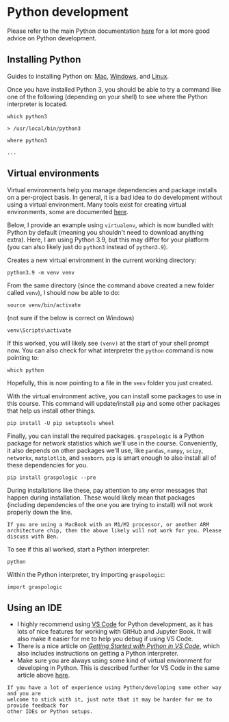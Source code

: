 # Python development 
Please refer to the main Python documentation [here](https://docs.python-guide.org/) for a lot more good advice on Python development.


## Installing Python
Guides to installing Python on: [Mac](https://docs.python-guide.org/starting/install3/osx/#install3-osx
), [Windows](https://docs.python-guide.org/starting/install3/win/#install3-windows
), and [Linux](https://docs.python-guide.org/starting/install3/linux/#install3-linux
).

Once you have installed Python 3, you should be able to try a command like one of the following (depending on your shell) to see where the Python interpreter is located.

```{bash}
which python3

> /usr/local/bin/python3
```

```{cmd}
where python3

...
```


## Virtual environments
Virtual environments help you manage dependencies and package installs on a per-project
basis. In general, it is a bad idea to do development without using a virtual 
environment. Many tools exist for creating virtual environments, some are documented 
[here](https://docs.python-guide.org/dev/virtualenvs/).

Below, I provide an example using `virtualenv`, which is now bundled with Python by default (meaning you shouldn't need to download anything extra). Here, I am using Python 3.9, but this may differ for your platform (you can also likely just do `python3` instead of `python3.9`).

Creates a new virtual environment in the current working directory:
```{bash/cmd}
python3.9 -m venv venv
```

From the same directory (since the command above created a new folder called `venv`), I should now be able to do:
```{bash}
source venv/bin/activate
```
(not sure if the below is correct on Windows)
```{cmd}
venv\Scripts\activate
```

If this worked, you will likely see `(venv)` at the start of your
shell prompt now. You can also check for what interpreter the `python` command is now pointing to:
```{bash}
which python
```
Hopefully, this is now pointing to a file in the `venv` folder you just created.

With the virtual environment active, you can install some packages to use in this course. This command will update/install `pip` and some other packages that help us install other things.
```{bash/cmd}
pip install -U pip setuptools wheel
```

Finally, you can install the required packages. `graspologic` is a Python
package for network statistics which we'll use in the course. Conveniently, it
also depends on other packages we'll use, like `pandas`, `numpy`, `scipy`, `networkx`, `matplotlib`, and `seaborn`. `pip` is smart enough to also install
all of these dependencies for you.
```{bash/cmd}
pip install graspologic --pre
```

During installations like these, pay attention to any error messages that
happen during installation. These would likely mean that packages (including
dependencies of the one you are trying to install) will not work properly down
the line.

```{warning}
If you are using a MacBook with an M1/M2 processor, or another ARM architecture chip, then the above likely will not work for you. Please discuss with Ben.
```

To see if this all worked, start a Python interpreter:
```{bash/cmd}
python
```
Within the Python interpreter, try importing `graspologic`:
```{python}
import graspologic
```

## Using an IDE
- I highly recommend using [VS Code](https://code.visualstudio.com/) for 
Python development, as it has lots of nice features for working with GitHub and Jupyter 
Book. It will also make it easier for me to help you debug if using VS Code. 
- There is a
nice article on [*Getting Started with Python in VS Code*](https://code.visualstudio.com/docs/python/python-tutorial), which also includes instructions on getting a Python interpreter.
- Make sure you are always using some kind of virtual environment for developing in Python. This is described further for VS Code in the same article above [here](https://code.visualstudio.com/docs/python/python-tutorial#_install-and-use-packages).

```{note}
If you have a lot of experience using Python/developing some other way and you are 
welcome to stick with it, just note that it may be harder for me to provide feedback for
other IDEs or Python setups.
```

